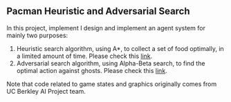 ## Pacman Heuristic and Adversarial Search

In this project, implement I design and implement an agent system for mainly two purposes:
1) Heuristic search algorithm, using A*, to collect a set of food optimally, in a limited amount of time. Please check this [link](https://github.com/superleesa/pacman_search_ai/blob/assignment1/problems/q1c_problem.py).
2) Adversarial search algorithm, using Alpha-Beta search, to find the optimal action against ghosts. Please check this [link](https://github.com/superleesa/pacman_search_ai/blob/assignment1/agents/q2aAgent.py).

Note that code related to game states and graphics originally comes from UC Berkley AI Project team.